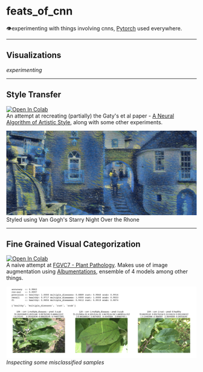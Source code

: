 # feats_of_cnn
👁experimenting with things involving cnns, [Pytorch](https://pytorch.org/docs/stable/index.html) used everywhere.

---

## Visualizations   
*experimenting*

---

## Style Transfer   
[![Open In Colab](https://colab.research.google.com/assets/colab-badge.svg)](https://colab.research.google.com/drive/1sECOu0dZqfiU5wlFUV-_1cvLYNQEVhjc?usp=sharing)  
An attempt at recreating (partially) the Gaty's et al paper - [A Neural Algorithm of Artistic Style](https://arxiv.org/abs/1508.06576), along with some other experiments.  

![StyleTransfer](ss/st.png)
Styled using Van Gogh's Starry Night Over the Rhone

---

## Fine Grained Visual Categorization
[![Open In Colab](https://colab.research.google.com/assets/colab-badge.svg)](https://colab.research.google.com/drive/1I9XJqaf2tgUB8v52DfOC9AKiilPDHoJQ?usp=sharing)  
A naive attempt at [FGVC7 - Plant Pathology](https://www.kaggle.com/c/plant-pathology-2020-fgvc7).
Makes use of image augmentation using [Albumentations](https://github.com/albumentations-team/albumentations), ensemble of 4 models among other things.  

![Misclassified](ss/fgvc.png)
*Inspecting some misclassified samples*